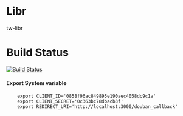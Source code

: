Libr
====

tw-libr

Build Status
====
[![Build Status](https://travis-ci.org/wahyd4/Libr.png?branch=master)](https://travis-ci.org/wahyd4/Libr)

#### Export System variable

        export CLIENT_ID='0858f96ac849895e190aec4058dc9c1a'
        export CLIENT_SECRET='0c363bc78dbacb3f'
        export REDIRECT_URI='http://localhost:3000/douban_callback'